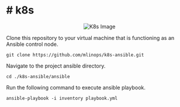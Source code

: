 <!DOCTYPE html>
<html>
<head>    
<h1># k8s</h1>
<div align="center">
    <img src="https://github.com/user-attachments/assets/c9378e87-b17e-4397-a979-a13432807b5f" alt="K8s Image">
</div>

Clone this repository to your virtual machine that is functioning as an Ansible control node.
```
git clone https://github.com/mlinops/k8s-ansible.git
```
Navigate to the project ansible directory.
```
cd ./k8s-ansible/ansible
```
Run the following command to execute ansible playbook.
```
ansible-playbook -i inventory playbook.yml
```
</body>
</html>
